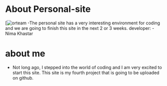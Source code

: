 # About Personal-site
[![orteam](wp1810641-mr-robot-wallpapers.jpg)
-The personal site has a very interesting environment for coding and we are going to finish this site in the next 2 or 3 weeks.
 developer:
 -Nima Khastar
# about me 
-  Not long ago, I stepped into the world of coding and I am very excited to start this site. This site is my fourth project that is going to be uploaded on github.
